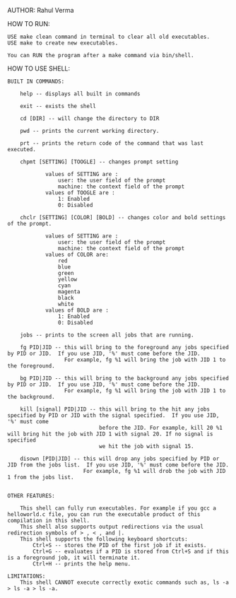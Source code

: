 AUTHOR: Rahul Verma


HOW TO RUN:
	
	USE make clean command in terminal to clear all old executables.
	USE make to create new executables.
	
	You can RUN the program after a make command via bin/shell. 

HOW TO USE SHELL:
	
	BUILT IN COMMANDS:
	
		help -- displays all built in commands

		exit -- exists the shell

		cd [DIR] -- will change the directory to DIR

		pwd -- prints the current working directory.

		prt -- prints the return code of the command that was last executed.

		chpmt [SETTING] [TOOGLE] -- changes prompt setting 

				values of SETTING are :
					user: the user field of the prompt
					machine: the context field of the prompt
				values of TOOGLE are :
					1: Enabled
					0: Disabled

		chclr [SETTING] [COLOR] [BOLD] -- changes color and bold settings of the prompt.

				values of SETTING are :
					user: the user field of the prompt
					machine: the context field of the prompt
				values of COLOR are:
					red
					blue
					green
					yellow
					cyan
					magenta
					black
					white
				values of BOLD are :
					1: Enabled
					0: Disabled
				
		jobs -- prints to the screen all jobs that are running.

		fg PID|JID -- this will bring to the foreground any jobs specified by PID or JID.  If you use JID, '%' must come before the JID. 
					  For example, fg %1 will bring the job with JID 1 to the foreground.

		bg PID|JID -- this will bring to the background any jobs specified by PID or JID.  If you use JID, '%' must come before the JID. 
					  For example, fg %1 will bring the job with JID 1 to the background.

		kill [signal] PID|JID -- this will bring to the hit any jobs specified by PID or JID with the signal specified.  If you use JID, '%' must come 
								 before the JID. For example, kill 20 %1 will bring hit the job with JID 1 with signal 20. If no signal is specified
								 we hit the job with signal 15.

		disown [PID|JID] -- this will drop any jobs specified by PID or JID from the jobs list.  If you use JID, '%' must come before the JID. 
       					    For example, fg %1 will drob the job with JID 1 from the jobs list.

			
	OTHER FEATURES:
	
		This shell can fully run executables. For example if you gcc a helloworld.c file, you can run the executable product of this compilation in this shell.
		This shell also supports output redirections via the usual redirection symbols of > , < , and |.
		This shell supports the following keyboard shortcuts:
			Ctrl+S -- stores the PID of the first job if it exists.
			Ctrl+G -- evaluates if a PID is stored from Ctrl+S and if this is a foreground job, it will terminate it.
			Ctrl+H -- prints the help menu.

	LIMITATIONS:
		This shell CANNOT execute correctly exotic commands such as, ls -a > ls -a > ls -a.
		
	




	
	
	
	
	
